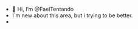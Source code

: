 - 👋 Hi, I’m @FaelTentando
- I´m new about this area, but i trying to be better.
- 

<!---
FaelTentando/FaelTentando is a ✨ special ✨ repository because its `README.md` (this file) appears on your GitHub profile.
You can click the Preview link to take a look at your changes.
--->
